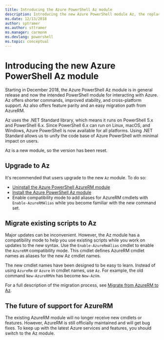 ```yaml
---
title: Introducing the Azure PowerShell Az module
description: Introducing the new Azure PowerShell module Az, the replacement for the AzureRM module.
ms.date: 12/13/2018
author: sptramer
ms.author: sttramer
ms.manager: carmonm
ms.devlang: powershell
ms.topic: conceptual
---
```

# Introducing the new Azure PowerShell Az module

Starting in December 2018, the Azure PowerShell Az module is in general release and now the intended
PowerShell module for interacting with Azure. Az offers shorter commands, improved stability, and
cross-platform support. Az also offers feature parity and an easy migration path from AzureRM.

Az uses the .NET Standard library, which means it runs on PowerShell 5.x and PowerShell 6.x.
Since PowerShell 6.x can run on Linux, macOS, and Windows, Azure PowerShell is now available for all platforms.
Using .NET Standard allows us to unify the code base of Azure PowerShell with minimal impact on users.

Az is a new module, so the version has been reset. 

## Upgrade to Az

It's recommended that users upgrade to the new `Az` module. To do so:

* [Uninstall the Azure PowerShell AzureRM module](/powershell/azure/uninstall-az-ps)
* [Install the Azure PowerShell Az module](/powershell/azure/install-az-ps)
* Enable compatibility mode to add aliases for AzureRM cmdlets with `Enable-AzureRMAlias`
  while you become familiar with the new command set.

## Migrate existing scripts to Az

Major updates can be inconvenient. However, the Az module has a compatibility mode to
help you use existing scripts while you work on updates to the new syntax. Use the
`Enable-AzureRmAlias` cmdlet to enable the `AzureRM` compatibility mode. This cmdlet defines
AzureRM cmdlet names as aliases for the new Az cmdlet names.

The new cmdlet names have been designed to be easy to learn. Instead of using `AzureRm` or `Azure`
in cmdlet names, use `Az`. For example, the old command `New-AzureRMVm` has become `New-AzVm`.

For a full description of the migration process, see [Migrate from AzureRM to Az](migrate-from-azurerm-to-az.md).

## The future of support for AzureRM

The existing AzureRM module will no longer receive new cmdlets or features. However, AzureRM is still officially maintained and will get bug fixes. To keep up with the latest Azure services and features, you should switch to the Az module.
